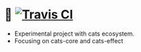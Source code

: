 # 🐶 [![Travis CI](https://travis-ci.org/monandplus/dogs.svg?branch=master)](https://travis-ci.org/statictypeddog/dogs)

- Experimental project with cats ecosystem. 
- Focusing on cats-core and cats-effect
